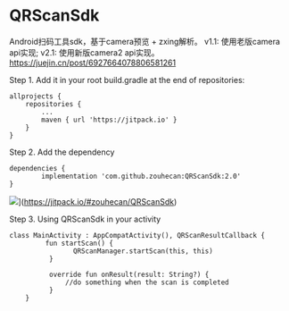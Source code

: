 # QRScanSdk
Android扫码工具sdk，基于camera预览 + zxing解析。 
v1.1: 使用老版camera api实现; 
v2.1: 使用新版camera2 api实现。
https://juejin.cn/post/6927664078806581261

Step 1. Add it in your root build.gradle at the end of repositories:

	allprojects {
		repositories {
			...
			maven { url 'https://jitpack.io' }
		}
	}
Step 2. Add the dependency

	dependencies {
	        implementation 'com.github.zouhecan:QRScanSdk:2.0'
	}
![](https://jitpack.io/v/zouhecan/QRScanSdk.svg)](https://jitpack.io/#zouhecan/QRScanSdk)

Step 3. Using QRScanSdk in your activity

	class MainActivity : AppCompatActivity(), QRScanResultCallback {
             fun startScan() {
                    QRScanManager.startScan(this, this)
              }

              override fun onResult(result: String?) {
                  //do something when the scan is completed
              }
        }
